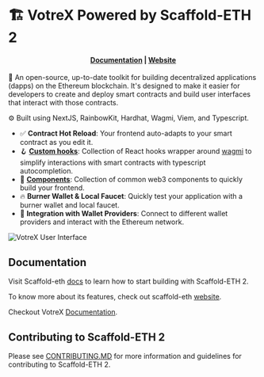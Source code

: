 # 🏗 VotreX Powered by Scaffold-ETH 2

<h4 align="center">
  <a href="https://docs.scaffoldeth.io">Documentation</a> |
  <a href="https://scaffoldeth.io">Website</a>
</h4>

🧪 An open-source, up-to-date toolkit for building decentralized applications (dapps) on the Ethereum blockchain. It's designed to make it easier for developers to create and deploy smart contracts and build user interfaces that interact with those contracts.

⚙️ Built using NextJS, RainbowKit, Hardhat, Wagmi, Viem, and Typescript.

- ✅ **Contract Hot Reload**: Your frontend auto-adapts to your smart contract as you edit it.
- 🪝 **[Custom hooks](https://docs.scaffoldeth.io/hooks/)**: Collection of React hooks wrapper around [wagmi](https://wagmi.sh/) to simplify interactions with smart contracts with typescript autocompletion.
- 🧱 [**Components**](https://docs.scaffoldeth.io/components/): Collection of common web3 components to quickly build your frontend.
- 🔥 **Burner Wallet & Local Faucet**: Quickly test your application with a burner wallet and local faucet.
- 🔐 **Integration with Wallet Providers**: Connect to different wallet providers and interact with the Ethereum network.

![VotreX User Interface](https://ipfs.io/ipfs/bafybeigqas76wg4xptaiil4ilnqnjjk74qtuk5fojikg5oz4faqqp6xxyi)

## Documentation

Visit Scaffold-eth [docs](https://docs.scaffoldeth.io) to learn how to start building with Scaffold-ETH 2.

To know more about its features, check out scaffold-eth [website](https://scaffoldeth.io).

Checkout VotreX [Documentation](https://votrexian.gitbook.io/votrex-docs).

## Contributing to Scaffold-ETH 2

Please see [CONTRIBUTING.MD](https://github.com/scaffold-eth/scaffold-eth-2/blob/main/CONTRIBUTING.md) for more information and guidelines for contributing to Scaffold-ETH 2.
